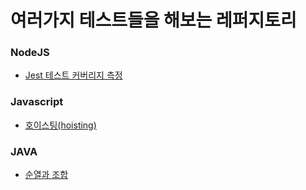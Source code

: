 # 여러가지 테스트들을 해보는 레퍼지토리

### NodeJS
- [Jest 테스트 커버리지 측정](https://github.com/username1103/test/tree/master/Jest_TestCoverage)

### Javascript

- [호이스팅(hoisting)](https://github.com/username1103/test/tree/master/Javascript/hoisting)

### JAVA
- [순열과 조합](https://github.com/username1103/test/tree/master/Java_Combination_Permutation)
